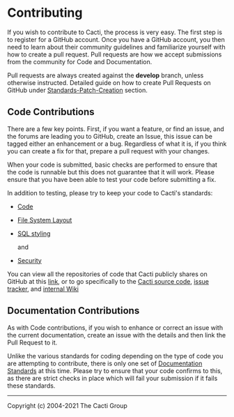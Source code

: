 # Contributing

If you wish to contribute to Cacti, the process is very easy.  The first step
is to register for a GitHub account.  Once you have a GitHub account, you then
need to learn about their community guidelines and familiarize yourself with
how to create a pull request.  Pull requests are how we accept submissions from
the community for Code and Documentation.

Pull requests are always created against the **develop** branch, unless
otherwise instructed. Detailed guide on how to create Pull Requests on GitHub
under [Standards-Patch-Creation](Standards-Patch-Creation.md) section.

## Code Contributions

There are a few key points.  First, if you want a feature, or find an issue,
and the forums are leading you to GitHub, create an Issue, this issue can be
tagged either an enhancement or a bug.  Regardless of what it is, if you think
you can create a fix for that, prepare a pull request with your changes.

When your code is submitted, basic checks are performed to ensure that the code
is runnable but this does not guarantee that it will work.  Please ensure that
you have been able to test your code before submitting a fix.

In addition to testing, please try to keep your code to Cacti's standards:

- [Code](Standards-Code-Formatting.md)

- [File System Layout](Standards-FileSystem-Layout.md)

- [SQL styling](Standards-SQL.md)

  and

- [Security](Standards-Security.md)

You can view all the repositories of code that Cacti publicly shares on GitHub
at this [link](https://github.com/Cacti), or to go specifically to the [Cacti
source code](https://github.com/Cacti/cacti), [issue
tracker](https://github.com/Cacti/cacti/issues), and [internal
Wiki](https://github.com/Cacti/cacti/wiki)

## Documentation Contributions

As with Code contributions, if you wish to enhance or correct an issue with the
current documentation, create an issue with the details and then link the Pull
Request to it.

Unlike the various standards for coding depending on the type of code you are
attempting to contribute, there is only one set of [Documentation
Standards](Standards-Documentation.md) at this time.  Please try to ensure that
your code confirms to this, as there are strict checks in place which will fail
your submission if it fails these standards.

---
Copyright (c) 2004-2021 The Cacti Group
